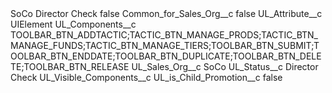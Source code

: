 <?xml version="1.0" encoding="UTF-8"?>
<CustomMetadata xmlns="http://soap.sforce.com/2006/04/metadata" xmlns:xsi="http://www.w3.org/2001/XMLSchema-instance" xmlns:xsd="http://www.w3.org/2001/XMLSchema">
    <label>SoCo Director Check</label>
    <protected>false</protected>
    <values>
        <field>Common_for_Sales_Org__c</field>
        <value xsi:type="xsd:boolean">false</value>
    </values>
    <values>
        <field>UL_Attribute__c</field>
        <value xsi:type="xsd:string">UIElement</value>
    </values>
    <values>
        <field>UL_Components__c</field>
        <value xsi:type="xsd:string">TOOLBAR_BTN_ADDTACTIC;TACTIC_BTN_MANAGE_PRODS;TACTIC_BTN_MANAGE_FUNDS;TACTIC_BTN_MANAGE_TIERS;TOOLBAR_BTN_SUBMIT;TOOLBAR_BTN_ENDDATE;TOOLBAR_BTN_DUPLICATE;TOOLBAR_BTN_DELETE;TOOLBAR_BTN_RELEASE</value>
    </values>
    <values>
        <field>UL_Sales_Org__c</field>
        <value xsi:type="xsd:string">SoCo</value>
    </values>
    <values>
        <field>UL_Status__c</field>
        <value xsi:type="xsd:string">Director Check</value>
    </values>
    <values>
        <field>UL_Visible_Components__c</field>
        <value xsi:nil="true"/>
    </values>
    <values>
        <field>UL_is_Child_Promotion__c</field>
        <value xsi:type="xsd:boolean">false</value>
    </values>
</CustomMetadata>
